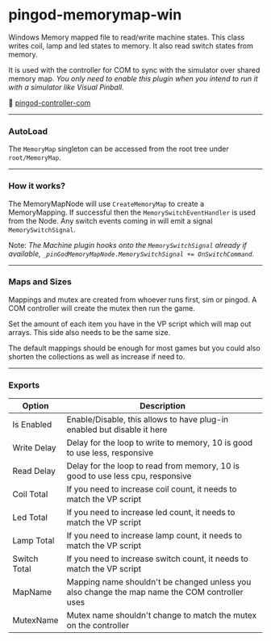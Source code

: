﻿# pingod-memorymap-win
Windows Memory mapped file to read/write machine states. This class writes coil, lamp and led states to memory. It also read switch states from memory.

It is used with the controller for COM to sync with the simulator over shared memory map. *You only need to enable this plugin when you intend to run it with a simulator like Visual Pinball.*

🔗 [pingod-controller-com](https://github.com/FlippingFlips/pingod-controller-com)

---
### AutoLoad
The `MemoryMap` singleton can be accessed from the root tree under `root/MemoryMap`.

---
### How it works?
The MemoryMapNode will use `CreateMemoryMap` to create a MemoryMapping. If successful then the `MemorySwitchEventHandler` is used from the Node. Any switch events coming in will emit a signal `MemorySwitchSignal`.

Note: *The Machine plugin hooks onto the `MemorySwitchSignal` already if available, `_pinGodMemoryMapNode.MemorySwitchSignal += OnSwitchCommand`.*

---
### Maps and Sizes
Mappings and mutex are created from whoever runs first, sim or pingod. A COM controller will create the mutex then run the game.

Set the amount of each item you have in the VP script which will map out arrays. This side also needs to be the same size.

The default mappings should be enough for most games but you could also shorten the collections as well as increase if need to.

---
### Exports
|Option|Description|
|-|-|
|Is Enabled|Enable/Disable, this allows to have plug-in enabled but disable it here
|Write Delay| Delay for the loop to write to memory, 10 is good to use less, responsive
|Read Delay| Delay for the loop to read from memory, 10 is good to use less cpu, responsive
|Coil Total|If you need to increase coil count, it needs to match the VP script
|Led Total|If you need to increase led count, it needs to match the VP script
|Lamp Total|If you need to increase lamp count, it needs to match the VP script
|Switch Total|If you need to increase switch count, it needs to match the VP script
|MapName| Mapping name shouldn't be changed unless you also change the map name the COM controller uses
|MutexName| Mutex name shouldn't change to match the mutex on the controller
